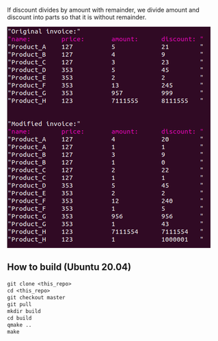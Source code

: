  If discount divides by amount with remainder, we divide amount and discount into parts so that it is without remainder.

![Screen Shot](md/image_2021-11-06_20-41-36.png)

## How to build (Ubuntu 20.04)
```
git clone <this_repo>
cd <this_repo>
git checkout master
git pull
mkdir build
cd build
qmake ..
make
```

